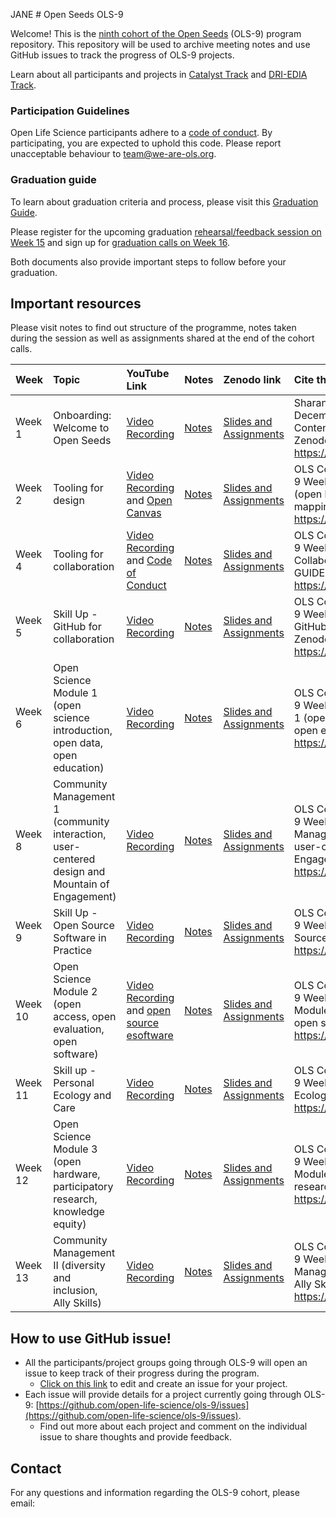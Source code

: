 JANE # Open Seeds OLS-9

Welcome! This is the [ninth cohort of the Open Seeds](https://we-are-ols.org/openseeds/) (OLS-9) program repository. 
This repository will be used to archive meeting notes and use GitHub issues to track the progress of OLS-9 projects. 

Learn about all participants and projects in [Catalyst Track](https://we-are-ols.org/openseeds/ols-9-catalyst/) and [DRI-EDIA Track](https://we-are-ols.org/openseeds/ols-9-dra/).

### Participation Guidelines

Open Life Science participants adhere to a [code of conduct](CODE_OF_CONDUCT.md). 
By participating, you are expected to uphold this code. Please report unacceptable behaviour to [team@we-are-ols.org](mailto:team@we-are-ols.org).

### Graduation guide

To learn about graduation criteria and process, please visit this [Graduation Guide](https://we-are-ols.org/openseeds/cohort-procedures-and-templates/graduation-guide.html).

Please register for the upcoming graduation [rehearsal/feedback session on Week 15](https://annuel2.framapad.org/p/ols-9-week-15) and sign up for [graduation calls on Week 16](https://annuel2.framapad.org/p/ols-9-week-15).

Both documents also provide important steps to follow before your graduation.

## Important resources

Please visit notes to find out structure of the programme, notes taken during the session as well as assignments shared at the end of the cohort calls.

| Week | Topic | YouTube Link | Notes | Zenodo link | Cite this as |
|:-----|:------|:-------------|:------|:-------------|:----------|
| Week 1 | Onboarding: Welcome to Open Seeds | [Video Recording](https://www.youtube.com/watch?v=KPaMMHLQk6c&list=PL1CvC6Ez54KBD7zi7YSSS_L_WH87w5eo1&index=1) | [Notes](https://github.com/open-life-science/ols-9/blob/main/week-01-onboarding/week-01-welcome-notes.md) | [Slides and Assignments](https://zenodo.org/records/14268483) | Sharan, M., & Community, O. (2024, December 3). Open Seeds OLS-9 Week-1 Content - Introduction to Open Seeds. Zenodo. https://doi.org/10.5281/zenodo.14268483 |
| Week 2 | Tooling for design | [Video Recording](https://www.youtube.com/watch?v=riBa5faSNIs&list=PL1CvC6Ez54KBD7zi7YSSS_L_WH87w5eo1&index=2) and [Open Canvas](https://www.youtube.com/watch?v=gQx-au72h04&list=PL1CvC6Ez54KBD7zi7YSSS_L_WH87w5eo1&index=3) | [Notes](https://github.com/open-life-science/ols-9/blob/main/week-02/Week-02-notes.md) | [Slides and Assignments](https://zenodo.org/records/14268572) | OLS Community (2024). Open Seeds OLS-9 Week-2 Content - Tooling for Design (open leadership, open canvas, road mapping). Zenodo. https://doi.org/10.5281/zenodo.14268572 |
| Week 4 | Tooling for collaboration | [Video Recording](https://www.youtube.com/watch?v=HmhQZ--l5U4&list=PL1CvC6Ez54KBD7zi7YSSS_L_WH87w5eo1&index=4) and [Code of Conduct](https://www.youtube.com/watch?v=LAqxVNMwAWs&list=PL1CvC6Ez54KBD7zi7YSSS_L_WH87w5eo1&index=5) | [Notes](https://github.com/open-life-science/ols-9/blob/main/week-04/Week-04-notes.md) | [Slides and Assignments](https://zenodo.org/records/14268608) | OLS Community (2024). Open Seeds OLS-9 Week-4 Content - Tooling for Collaboration (README, CONTRIBUTION GUIDELINE, CoC). Zenodo. https://doi.org/10.5281/zenodo.14268608 |
| Week 5 | Skill Up - GitHub for collaboration | [Video Recording](https://www.youtube.com/watch?v=r3skZL5-NVs&list=PL1CvC6Ez54KBD7zi7YSSS_L_WH87w5eo1&index=6) | [Notes](https://github.com/open-life-science/ols-9/blob/main/week-05/Week-05-notes.md) | [Slides and Assignments](https://zenodo.org/records/14268644) | OLS Community (2024). Open Seeds OLS-9 Week-5 Content - Version Control and GitHub for Collaboration - Skill Up. Zenodo. https://doi.org/10.5281/zenodo.14268644 |
| Week 6 | Open Science Module 1 (open science introduction, open data, open education) | [Video Recording](https://www.youtube.com/watch?v=C8ukpzAUKEw&list=PL1CvC6Ez54KBD7zi7YSSS_L_WH87w5eo1&index=7) | [Notes](https://github.com/open-life-science/ols-9/blob/main/week-06/Week-06-notes.md) | [Slides and Assignments](https://zenodo.org/records/14268665) | OLS Community (2024). Open Seeds OLS-9 Week-6 Content - Open Science Module 1 (open science introduction, open data, open education). Zenodo. https://doi.org/10.5281/zenodo.14268665 |
| Week 8 | Community Management 1 (community interaction, user-centered design and Mountain of Engagement) | [Video Recording](https://www.youtube.com/watch?v=1z3kjayErsE&list=PL1CvC6Ez54KBD7zi7YSSS_L_WH87w5eo1&index=8) | [Notes](https://github.com/open-life-science/ols-9/blob/main/week-08/Week-08-notes.md) | [Slides and Assignments](https://zenodo.org/records/14446586) | OLS Community (2024). Open Seeds OLS-9 Week-8 Content - Community Management 1 (community interaction, user-centered design and Mountain of Engagement). Zenodo. https://doi.org/10.5281/zenodo.14446513 |
| Week 9 |  Skill Up - Open Source Software in Practice | [Video Recording](https://www.youtube.com/watch?v=nD-J3oXJYoo&list=PL1CvC6Ez54KBD7zi7YSSS_L_WH87w5eo1&index=9) | [Notes](https://github.com/open-life-science/ols-9/blob/main/week-09/Week-09-notes.md) | [Slides and Assignments](https://zenodo.org/records/14446586) | OLS Community (2024). Open Seeds OLS-9 Week-9 Content - Skill Up - Open Source Software in Practice. Zenodo. https://doi.org/10.5281/zenodo.14446586 |
| Week 10 | Open Science Module 2 (open access, open evaluation, open software) | [Video Recording](https://www.youtube.com/watch?v=26w11UOGrAU&list=PL1CvC6Ez54KBD7zi7YSSS_L_WH87w5eo1&index=11) and [open source esoftware](https://www.youtube.com/watch?v=OskC2LNtPkU&list=PL1CvC6Ez54KBD7zi7YSSS_L_WH87w5eo1&index=10) | [Notes](https://github.com/open-life-science/ols-9/blob/main/week-10/Week-10-notes.md) | [Slides and Assignments](https://zenodo.org/records/14446632) | OLS Community (2024). Open Seeds OLS-9 Week-10 Content - Open Science Module 2 (open access, open evaluation, open software). Zenodo. https://doi.org/10.5281/zenodo.14446632 |
| Week 11 | Skill up - Personal Ecology and Care | [Video Recording](https://www.youtube.com/watch?v=RZGRbkQRAh0&list=PL1CvC6Ez54KBD7zi7YSSS_L_WH87w5eo1&index=12) | [Notes](https://github.com/open-life-science/ols-9/blob/main/week-11/Week-11-notes.md) | [Slides and Assignments](https://zenodo.org/records/14446699 ) | OLS Community (2024). Open Seeds OLS-9 Week-11 Content - Skill up - Personal Ecology and Care. Zenodo. https://doi.org/10.5281/zenodo.14446699 |
| Week 12 | Open Science Module 3 (open hardware, participatory research, knowledge equity) | [Video Recording](https://www.youtube.com/watch?v=ZJYPEqRC8yc&list=PL1CvC6Ez54KBD7zi7YSSS_L_WH87w5eo1&index=13) | [Notes](https://github.com/open-life-science/ols-9/blob/main/week-12/Week-12-notes.md) | [Slides and Assignments](https://zenodo.org/records/14446751) | OLS Community (2024). Open Seeds OLS-9 Week-12 Content - Open Science Module 3 (open hardware, participatory research, knowledge equity). Zenodo. https://doi.org/10.5281/zenodo.14446751 |
| Week 13 | Community Management II (diversity and inclusion, Ally Skills)  | [Video Recording](https://www.youtube.com/watch?v=OI9iG4BBAB4&list=PL1CvC6Ez54KBD7zi7YSSS_L_WH87w5eo1&index=14) | [Notes](https://github.com/open-life-science/ols-9/blob/main/week-05/Week-05-notes.md) | [Slides and Assignments](https://zenodo.org/records/https://zenodo.org/records/14446832) | OLS Community (2024). Open Seeds OLS-9 Week-13 Content - Community Management 2 (diversity and inclusion, Ally Skills). Zenodo. https://doi.org/10.5281/zenodo.14446832 |

## How to use GitHub issue!

* All the participants/project groups going through OLS-9 will open an issue to keep track of their progress during the program.
  * [Click on this link](https://github.com/open-life-science/ols-9/issues/new?assignees=&labels=&projects=&template=project.md&title=) to edit and create an issue for your project.
* Each issue will provide details for a project currently going through OLS-9: [https://github.com/open-life-science/ols-9/issues](https://github.com/open-life-science/ols-9/issues). 
  * Find out more about each project and comment on the individual issue to share thoughts and provide feedback.

## Contact

For any questions and information regarding the OLS-9 cohort, please email: 
